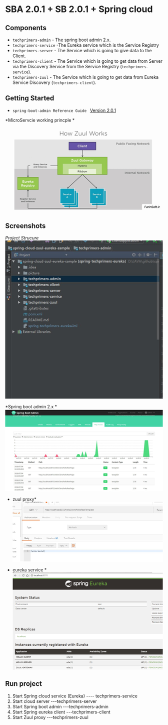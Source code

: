 SBA 2.0.1   +  SB 2.0.1 + Spring cloud  
===============================

## Components
- `techprimers-admin` -  The spring boot admin 2.x.
- `techprimers-service` -The Eureka service which is the Service Registry
- `techprimers-server` - The Service which is going to give data to the Client.
- `techprimers-client` - The Service which is going to get data from Server via the Discovery Service from the Service Registry (`techprimers-service`).
- `techprimers-zuul` - The Service which is going to get data from Eureka Service  Discovery (`techprimers-client`).  


## Getting Started

- `spring-boot-admin Reference Guide `
[Version 2.0.1](http://codecentric.github.io/spring-boot-admin/2.0.1/)



*MicroServcie working princple *
![Screenshot application list](/picture/Java-microservices.jpg)


## Screenshots 

 *Project Strucure*
![Screenshot application list](/picture/projectStructure.png)
 
 
*Spring boot admin 2.x *
![Screenshot application list](/picture/metric.png)

 * zuul proxy*
 ![Screenshot application list](/picture/zuulproxy.png)

 
* eureka service *
 ![Screenshot application list](/picture/eureka.png)


 
## Run project 

 1. Start Spring cloud service (Eureka) ---- techprimers-service
 2. Start cloud server  ---techprimers-server
 3. Start Spring boot admin  ---techprimers-admin
 4. Start Spring eureka client  ---techprimers-client
 5. Start Zuul proxy  ---techprimers-zuul
